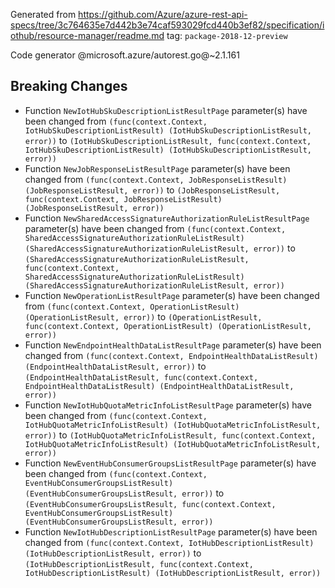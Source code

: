 Generated from https://github.com/Azure/azure-rest-api-specs/tree/3c764635e7d442b3e74caf593029fcd440b3ef82/specification/iothub/resource-manager/readme.md tag: `package-2018-12-preview`

Code generator @microsoft.azure/autorest.go@~2.1.161

## Breaking Changes

- Function `NewIotHubSkuDescriptionListResultPage` parameter(s) have been changed from `(func(context.Context, IotHubSkuDescriptionListResult) (IotHubSkuDescriptionListResult, error))` to `(IotHubSkuDescriptionListResult, func(context.Context, IotHubSkuDescriptionListResult) (IotHubSkuDescriptionListResult, error))`
- Function `NewJobResponseListResultPage` parameter(s) have been changed from `(func(context.Context, JobResponseListResult) (JobResponseListResult, error))` to `(JobResponseListResult, func(context.Context, JobResponseListResult) (JobResponseListResult, error))`
- Function `NewSharedAccessSignatureAuthorizationRuleListResultPage` parameter(s) have been changed from `(func(context.Context, SharedAccessSignatureAuthorizationRuleListResult) (SharedAccessSignatureAuthorizationRuleListResult, error))` to `(SharedAccessSignatureAuthorizationRuleListResult, func(context.Context, SharedAccessSignatureAuthorizationRuleListResult) (SharedAccessSignatureAuthorizationRuleListResult, error))`
- Function `NewOperationListResultPage` parameter(s) have been changed from `(func(context.Context, OperationListResult) (OperationListResult, error))` to `(OperationListResult, func(context.Context, OperationListResult) (OperationListResult, error))`
- Function `NewEndpointHealthDataListResultPage` parameter(s) have been changed from `(func(context.Context, EndpointHealthDataListResult) (EndpointHealthDataListResult, error))` to `(EndpointHealthDataListResult, func(context.Context, EndpointHealthDataListResult) (EndpointHealthDataListResult, error))`
- Function `NewIotHubQuotaMetricInfoListResultPage` parameter(s) have been changed from `(func(context.Context, IotHubQuotaMetricInfoListResult) (IotHubQuotaMetricInfoListResult, error))` to `(IotHubQuotaMetricInfoListResult, func(context.Context, IotHubQuotaMetricInfoListResult) (IotHubQuotaMetricInfoListResult, error))`
- Function `NewEventHubConsumerGroupsListResultPage` parameter(s) have been changed from `(func(context.Context, EventHubConsumerGroupsListResult) (EventHubConsumerGroupsListResult, error))` to `(EventHubConsumerGroupsListResult, func(context.Context, EventHubConsumerGroupsListResult) (EventHubConsumerGroupsListResult, error))`
- Function `NewIotHubDescriptionListResultPage` parameter(s) have been changed from `(func(context.Context, IotHubDescriptionListResult) (IotHubDescriptionListResult, error))` to `(IotHubDescriptionListResult, func(context.Context, IotHubDescriptionListResult) (IotHubDescriptionListResult, error))`
